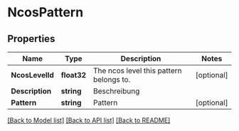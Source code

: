 # NcosPattern

## Properties

Name | Type | Description | Notes
------------ | ------------- | ------------- | -------------
**NcosLevelId** | **float32** | The ncos level this pattern belongs to. | [optional] 
**Description** | **string** | Beschreibung | 
**Pattern** | **string** | Pattern | [optional] 

[[Back to Model list]](../README.md#documentation-for-models) [[Back to API list]](../README.md#documentation-for-api-endpoints) [[Back to README]](../README.md)


